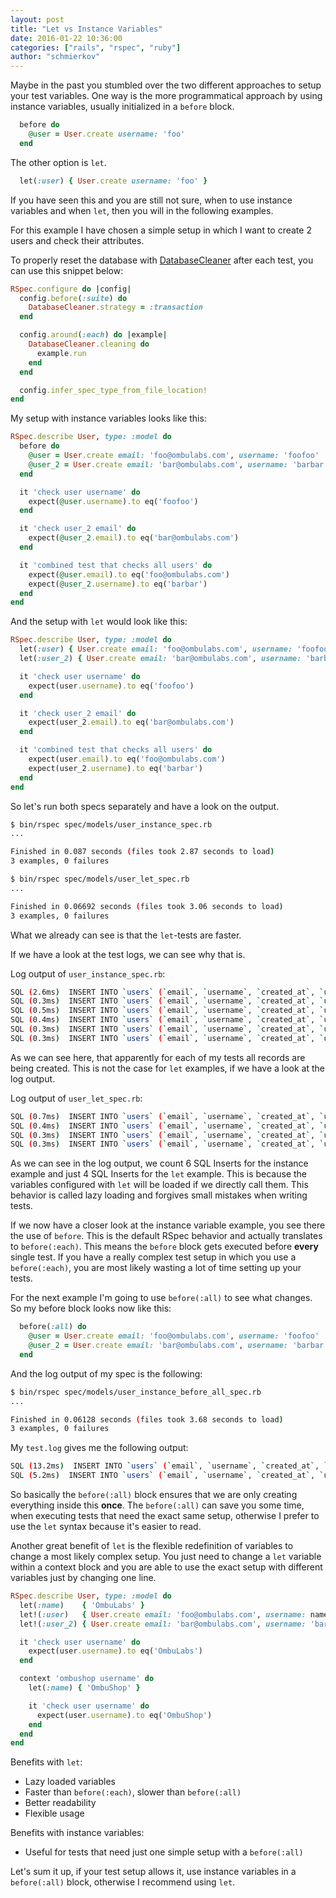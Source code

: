 ```yaml
---
layout: post
title: "Let vs Instance Variables"
date: 2016-01-22 10:36:00
categories: ["rails", "rspec", "ruby"]
author: "schmierkov"
---
```


Maybe in the past you stumbled over the two different approaches to setup your test variables. One way is the more programmatical approach by using instance variables, usually initialized in a `before` block.

<!--more-->

```ruby
  before do
    @user = User.create username: 'foo'
  end
```

The other option is `let`.

```ruby
  let(:user) { User.create username: 'foo' }
```

If you have seen this and you are still not sure, when to use instance variables and when `let`, then you will in the following examples.

For this example I have chosen a simple setup in which I want to create 2 users and check their attributes.

To properly reset the database with [DatabaseCleaner](https://github.com/DatabaseCleaner/database_cleaner) after each test, you can use this snippet below:

```ruby
RSpec.configure do |config|
  config.before(:suite) do
    DatabaseCleaner.strategy = :transaction
  end

  config.around(:each) do |example|
    DatabaseCleaner.cleaning do
      example.run
    end
  end

  config.infer_spec_type_from_file_location!
end
```

My setup with instance variables looks like this:

```ruby
RSpec.describe User, type: :model do
  before do
    @user = User.create email: 'foo@ombulabs.com', username: 'foofoo'
    @user_2 = User.create email: 'bar@ombulabs.com', username: 'barbar'
  end

  it 'check user username' do
    expect(@user.username).to eq('foofoo')
  end

  it 'check user_2 email' do
    expect(@user_2.email).to eq('bar@ombulabs.com')
  end

  it 'combined test that checks all users' do
    expect(@user.email).to eq('foo@ombulabs.com')
    expect(@user_2.username).to eq('barbar')
  end
end
```

And the setup with `let` would look like this:

```ruby
RSpec.describe User, type: :model do
  let(:user) { User.create email: 'foo@ombulabs.com', username: 'foofoo' }
  let(:user_2) { User.create email: 'bar@ombulabs.com', username: 'barbar' }

  it 'check user username' do
    expect(user.username).to eq('foofoo')
  end

  it 'check user_2 email' do
    expect(user_2.email).to eq('bar@ombulabs.com')
  end

  it 'combined test that checks all users' do
    expect(user.email).to eq('foo@ombulabs.com')
    expect(user_2.username).to eq('barbar')
  end
end
```

So let's run both specs separately and have a look on the output.

```bash
$ bin/rspec spec/models/user_instance_spec.rb
...

Finished in 0.087 seconds (files took 2.87 seconds to load)
3 examples, 0 failures
```

```bash
$ bin/rspec spec/models/user_let_spec.rb
...

Finished in 0.06692 seconds (files took 3.06 seconds to load)
3 examples, 0 failures
```

What we already can see is that the `let`-tests are faster.

If we have a look at the test logs, we can see why that is.

Log output of `user_instance_spec.rb`:

```bash
SQL (2.6ms)  INSERT INTO `users` (`email`, `username`, `created_at`, `updated_at`) VALUES ('foo@ombulabs.com', 'foofoo', '2016-01-22 16:44:42', '2016-01-22 16:44:42')
SQL (0.3ms)  INSERT INTO `users` (`email`, `username`, `created_at`, `updated_at`) VALUES ('bar@ombulabs.com', 'barbar', '2016-01-22 16:44:42', '2016-01-22 16:44:42')
SQL (0.5ms)  INSERT INTO `users` (`email`, `username`, `created_at`, `updated_at`) VALUES ('foo@ombulabs.com', 'foofoo', '2016-01-22 16:44:42', '2016-01-22 16:44:42')
SQL (0.4ms)  INSERT INTO `users` (`email`, `username`, `created_at`, `updated_at`) VALUES ('bar@ombulabs.com', 'barbar', '2016-01-22 16:44:42', '2016-01-22 16:44:42')
SQL (0.3ms)  INSERT INTO `users` (`email`, `username`, `created_at`, `updated_at`) VALUES ('foo@ombulabs.com', 'foofoo', '2016-01-22 16:44:42', '2016-01-22 16:44:42')
SQL (0.3ms)  INSERT INTO `users` (`email`, `username`, `created_at`, `updated_at`) VALUES ('bar@ombulabs.com', 'barbar', '2016-01-22 16:44:42', '2016-01-22 16:44:42')
```

As we can see here, that apparently for each of my tests all records are being created.
This is not the case for `let` examples, if we have a look at the log output.

Log output of `user_let_spec.rb`:

```bash
SQL (0.7ms)  INSERT INTO `users` (`email`, `username`, `created_at`, `updated_at`) VALUES ('foo@ombulabs.com', 'foofoo', '2016-01-22 16:47:45', '2016-01-22 16:47:45')
SQL (0.4ms)  INSERT INTO `users` (`email`, `username`, `created_at`, `updated_at`) VALUES ('bar@ombulabs.com', 'barbar', '2016-01-22 16:47:45', '2016-01-22 16:47:45')
SQL (0.3ms)  INSERT INTO `users` (`email`, `username`, `created_at`, `updated_at`) VALUES ('foo@ombulabs.com', 'foofoo', '2016-01-22 16:47:45', '2016-01-22 16:47:45')
SQL (0.3ms)  INSERT INTO `users` (`email`, `username`, `created_at`, `updated_at`) VALUES ('bar@ombulabs.com', 'barbar', '2016-01-22 16:47:45', '2016-01-22 16:47:45')
```

As we can see in the log output, we count 6 SQL Inserts for the instance example and just 4 SQL Inserts for the `let` example. This is because the variables configured with `let` will be loaded if we directly call them. This behavior is called lazy loading and forgives small mistakes when writing tests.

If we now have a closer look at the instance variable example, you see there the use of `before`. This is the default RSpec behavior and actually translates to `before(:each)`. This means the `before` block gets executed before **every** single test. If you have a really complex test setup in which you use a `before(:each)`, you are most likely wasting a lot of time setting up your tests.

For the next example I'm going to use `before(:all)` to see what changes. So my before block looks now like this:

```ruby
  before(:all) do
    @user = User.create email: 'foo@ombulabs.com', username: 'foofoo'
    @user_2 = User.create email: 'bar@ombulabs.com', username: 'barbar'
  end
```

And the log output of my spec is the following:

```bash
$ bin/rspec spec/models/user_instance_before_all_spec.rb
...

Finished in 0.06128 seconds (files took 3.68 seconds to load)
3 examples, 0 failures
```

My `test.log` gives me the following output:

```bash
SQL (13.2ms)  INSERT INTO `users` (`email`, `username`, `created_at`, `updated_at`) VALUES ('foo@ombulabs.com', 'foofoo', '2016-01-22 16:48:31', '2016-01-22 16:48:31')
SQL (5.2ms)  INSERT INTO `users` (`email`, `username`, `created_at`, `updated_at`) VALUES ('bar@ombulabs.com', 'barbar', '2016-01-22 16:48:31', '2016-01-22 16:48:31')
```

So basically the `before(:all)` block ensures that we are only creating everything inside this **once**. The `before(:all)` can save you some time, when executing tests that need the exact same setup, otherwise I prefer to use the `let` syntax because it's easier to read.

Another great benefit of `let` is the flexible redefinition of variables to change a most likely complex setup.
You just need to change a `let` variable within a context block and you are able to use the exact setup with different variables just by changing one line.

```ruby
RSpec.describe User, type: :model do
  let(:name)    { 'OmbuLabs' }
  let!(:user)   { User.create email: 'foo@ombulabs.com', username: name }
  let!(:user_2) { User.create email: 'bar@ombulabs.com', username: 'barbar' }

  it 'check user username' do
    expect(user.username).to eq('OmbuLabs')
  end

  context 'ombushop username' do
    let(:name) { 'OmbuShop' }

    it 'check user username' do
      expect(user.username).to eq('OmbuShop')
    end
  end
end
```

Benefits with `let`:

  * Lazy loaded variables
  * Faster than `before(:each)`, slower than `before(:all)`
  * Better readability
  * Flexible usage

Benefits with instance variables:

  * Useful for tests that need just one simple setup with a `before(:all)`

Let's sum it up, if your test setup allows it, use instance variables in a `before(:all)` block, otherwise I recommend using `let`.
